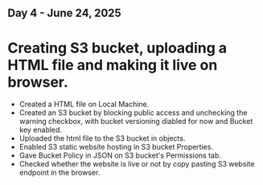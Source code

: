 ## Day 4 - June 24, 2025
# Creating S3 bucket, uploading a HTML file and making it live on browser.

- Created a HTML file on Local Machine.
- Created an S3 bucket by blocking public access and unchecking the warning checkbox, with bucket versioning diabled for now and Bucket key enabled.
- Uploaded the html file to the S3 bucket in objects.
- Enabled S3 static website hosting in S3 bucket Properties.
- Gave Bucket Policy in JSON on S3 bucket's Permissions tab.
- Checked whether the website is live or not by copy pasting S3 website endpoint in the browser.
